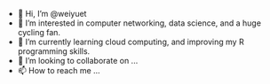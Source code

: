 - 👋 Hi, I’m @weiyuet
- 👀 I’m interested in computer networking, data science, and a huge cycling fan.
- 🌱 I’m currently learning cloud computing, and improving my R programming skills.
- 💞️ I’m looking to collaborate on ...
- 📫 How to reach me ...

<!---
weiyuet/weiyuet is a ✨ special ✨ repository because its `README.md` (this file) appears on your GitHub profile.
You can click the Preview link to take a look at your changes.
--->
